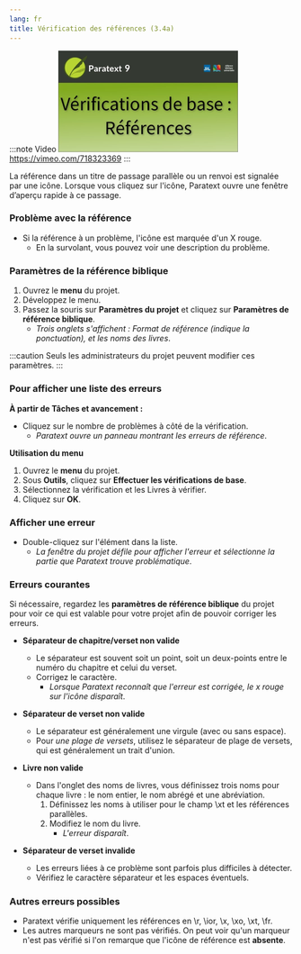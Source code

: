 ```yaml
---
lang: fr
title: Vérification des références (3.4a)
---
```


:::note Video
[![ ](../../media/3.4a.png)](https://vimeo.com/718323369)  
https://vimeo.com/718323369
:::

La référence dans un titre de passage parallèle ou un renvoi est signalée par une icône. Lorsque vous cliquez sur l'icône, Paratext ouvre une fenêtre d’aperçu rapide à ce passage.

### Problème avec la référence

-  Si la référence à un problème, l'icône est marquée d'un X rouge.
    - En la survolant, vous pouvez voir une description du problème.

### Paramètres de la référence biblique

1.  Ouvrez le **menu** du projet.
1.  Développez le menu.
1.  Passez la souris sur **Paramètres du projet** et cliquez sur **Paramètres de référence biblique**.  
     - *Trois onglets s'affichent : Format de référence (indique la ponctuation), et les noms des livres*.

:::caution
Seuls les administrateurs du projet peuvent modifier ces paramètres.
:::

#####  

### Pour afficher une liste des erreurs

**À partir de Tâches et avancement :**

-  Cliquez sur le nombre de problèmes à côté de la vérification.
     -  *Paratext ouvre un panneau montrant les erreurs de référence*.

**Utilisation du menu**

1.  Ouvrez le **menu** du projet.
1.  Sous **Outils**, cliquez sur **Effectuer les vérifications de base**.
1.  Sélectionnez la vérification et les Livres à vérifier.
1.  Cliquez sur **OK**.

### Afficher une erreur

-  Double-cliquez sur l'élément dans la liste.
     -  *La fenêtre du projet défile pour afficher l'erreur et sélectionne la partie que Paratext trouve problématique*.

### Erreurs courantes

Si nécessaire, regardez les **paramètres de référence biblique** du projet pour voir ce qui est valable pour votre projet afin de pouvoir corriger les erreurs.

-  **Séparateur de chapitre/verset non valide**
   -  Le séparateur est souvent soit un point, soit un deux-points entre le numéro du chapitre et celui du verset.
     -  Corrigez le caractère.
         -  *Lorsque Paratext reconnaît que l'erreur est corrigée, le x rouge sur l'icône disparaît*.

-  **Séparateur de verset non valide**  
     -  Le séparateur est généralement une virgule (avec ou sans espace).
     -  Pour *une plage de versets*, utilisez le séparateur de plage de versets, qui est généralement un trait d'union.

-  **Livre non valide**  
   - Dans l'onglet des noms de livres, vous définissez trois noms pour chaque livre : le nom entier, le nom abrégé et une abréviation.
       1.  Définissez les noms à utiliser pour le champ \\xt et les références parallèles.  
       1.  Modifiez le nom du livre.
            -  *L'erreur disparaît*.

-  **Séparateur de verset invalide**

     -  Les erreurs liées à ce problème sont parfois plus difficiles à détecter.
     -  Vérifiez le caractère séparateur et les espaces éventuels.

#####  

### Autres erreurs possibles

-  Paratext vérifie uniquement les références en \\r, \\ior, \\x, \\xo, \\xt, \\fr.
-  Les autres marqueurs ne sont pas vérifiés. On peut voir qu'un marqueur n'est pas vérifié si l'on remarque que l'icône de référence est **absente**.

